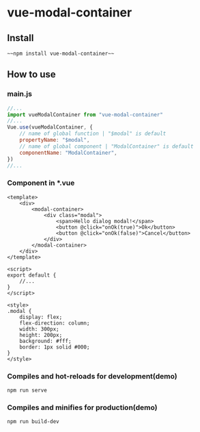 # vue-modal-container

## Install
```
~~npm install vue-modal-container~~
```
## How to use
### main.js
```js
//...
import vueModalContainer from "vue-modal-container"
//...
Vue.use(vueModalContainer, {
    // name of global function | "$modal" is default
    propertyName: "$modal",
    // name of global component | "ModalContainer" is default
    componentName: "ModalContainer",
})
//...
```

### Component in *.vue
```vue
<template>
    <div>
        <modal-container>
            <div class="modal">
                <span>Hello dialog modal!</span>
                <button @click="onOk(true)">Ok</button>
                <button @click="onOk(false)">Cancel</button>
            </div>
        </modal-container>
    </div>
</template>

<script>
export default {
    //...
}
</script>

<style>
.modal {
    display: flex;
    flex-direction: column;
    width: 300px;
    height: 200px;
    background: #fff;
    border: 1px solid #000;
}
</style>
```

### Compiles and hot-reloads for development(demo)
```
npm run serve
```

### Compiles and minifies for production(demo)
```
npm run build-dev
```